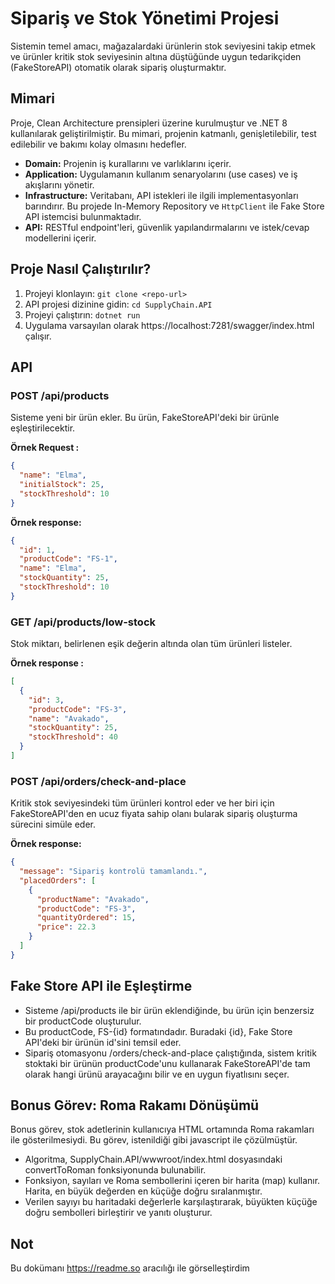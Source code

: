 # Sipariş ve Stok Yönetimi Projesi

Sistemin temel amacı, mağazalardaki ürünlerin stok seviyesini takip etmek ve ürünler kritik stok seviyesinin altına düştüğünde uygun tedarikçiden (FakeStoreAPI) otomatik olarak sipariş oluşturmaktır.

## Mimari

Proje, Clean Architecture prensipleri üzerine kurulmuştur ve .NET 8 kullanılarak geliştirilmiştir. Bu mimari, projenin katmanlı, genişletilebilir, test edilebilir ve bakımı kolay olmasını hedefler.

- **Domain:** Projenin iş kurallarını ve varlıklarını içerir.
- **Application:** Uygulamanın kullanım senaryolarını (use cases) ve iş akışlarını yönetir.
- **Infrastructure:** Veritabanı, API istekleri ile ilgili implementasyonları barındırır. Bu projede In-Memory Repository ve `HttpClient` ile Fake Store API istemcisi bulunmaktadır.
- **API:** RESTful endpoint'leri, güvenlik yapılandırmalarını ve istek/cevap modellerini içerir.

## Proje Nasıl Çalıştırılır?

1.  Projeyi klonlayın: `git clone <repo-url>`
2.  API projesi dizinine gidin: `cd SupplyChain.API`
3.  Projeyi çalıştırın: `dotnet run`
4.  Uygulama varsayılan olarak https://localhost:7281/swagger/index.html  çalışır.

## API 

### POST /api/products

Sisteme yeni bir ürün ekler. Bu ürün, FakeStoreAPI'deki bir ürünle eşleştirilecektir.

**Örnek Request :**

```json
{
  "name": "Elma",
  "initialStock": 25,
  "stockThreshold": 10
}
```

**Örnek response:**

```json
{
  "id": 1,
  "productCode": "FS-1",
  "name": "Elma",
  "stockQuantity": 25,
  "stockThreshold": 10
}
```

### GET /api/products/low-stock

Stok miktarı, belirlenen eşik değerin altında olan tüm ürünleri listeler.

**Örnek response :**

```json
[
  {
    "id": 3,
    "productCode": "FS-3",
    "name": "Avakado",
    "stockQuantity": 25,
    "stockThreshold": 40
  }
]
```

### POST /api/orders/check-and-place

Kritik stok seviyesindeki tüm ürünleri kontrol eder ve her biri için FakeStoreAPI'den en ucuz fiyata sahip olanı bularak sipariş oluşturma sürecini simüle eder.

**Örnek response:**

```json
{
  "message": "Sipariş kontrolü tamamlandı.",
  "placedOrders": [
    {
      "productName": "Avakado",
      "productCode": "FS-3",
      "quantityOrdered": 15,
      "price": 22.3
    }
  ]
}
```

## Fake Store API ile Eşleştirme

-   Sisteme /api/products ile bir ürün eklendiğinde, bu ürün için benzersiz bir productCode oluşturulur.
-   Bu productCode, FS-{id} formatındadır. Buradaki {id}, Fake Store API'deki bir ürünün id'sini temsil eder.
-   Sipariş otomasyonu  /orders/check-and-place çalıştığında, sistem kritik stoktaki bir ürünün productCode'unu kullanarak FakeStoreAPI'de tam olarak hangi ürünü arayacağını bilir ve en uygun fiyatlısını seçer.

## Bonus Görev: Roma Rakamı Dönüşümü

Bonus görev, stok adetlerinin kullanıcıya HTML ortamında Roma rakamları ile gösterilmesiydi. Bu görev, istenildiği gibi javascript ile çözülmüştür.

-   Algoritma, SupplyChain.API/wwwroot/index.html dosyasındaki convertToRoman fonksiyonunda bulunabilir.
-   Fonksiyon, sayıları ve Roma sembollerini içeren bir harita (map) kullanır. Harita, en büyük değerden en küçüğe doğru sıralanmıştır.
-   Verilen sayıyı bu haritadaki değerlerle karşılaştırarak, büyükten küçüğe doğru sembolleri birleştirir ve yanıtı oluşturur. 

## Not
Bu dokümanı https://readme.so aracılığı ile görselleştirdim
